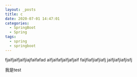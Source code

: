 ```yaml
---
layout: _posts
title: c
date: 2020-07-01 14:47:01
categories: 
  - SpringBoot
  - Spring
tags:
  - spring
  - springboot
---
```

fjaifjaifjaifjiajfaifafad
aifjaifafjaifjafjaif
faijfiafjiafjiafj
jaifjiafjiafjisfj
<!-- more -->
我是test